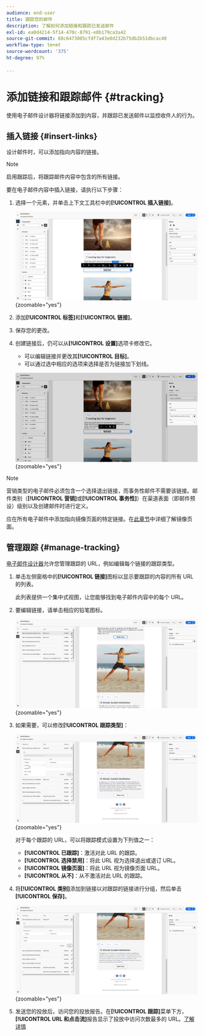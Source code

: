 ```yaml
---
audience: end-user
title: 跟踪您的邮件
description: 了解如何添加链接和跟踪已发送邮件
exl-id: ea0d4214-5f14-470c-8791-e8b179ca3a42
source-git-commit: 88c6473005cfdf7a43e0d232b75db2b51dbcac40
workflow-type: tm+mt
source-wordcount: '375'
ht-degree: 97%

---
```


# 添加链接和跟踪邮件 {#tracking}

使用电子邮件设计器将链接添加到内容，并跟踪已发送邮件以监控收件人的行为。

## 插入链接 {#insert-links}

设计邮件时，可以添加指向内容的链接。

>[!NOTE]
>
>启用跟踪后，将跟踪邮件内容中包含的所有链接。

要在电子邮件内容中插入链接，请执行以下步骤：

1. 选择一个元素，并单击上下文工具栏中的&#x200B;**[!UICONTROL 插入链接]**。

   ![](assets/message-tracking-insert-link.png){zoomable=&quot;yes&quot;}

1. 添加&#x200B;**[!UICONTROL 标签]**&#x200B;和&#x200B;**[!UICONTROL 链接]**。

1. 保存您的更改。

1. 创建链接后，仍可以从&#x200B;**[!UICONTROL 设置]**&#x200B;选项卡修改它。

   * 可以编辑链接并更改其&#x200B;**[!UICONTROL 目标]**。
   * 可以通过选中相应的选项来选择是否为链接加下划线。

   ![](assets/message-tracking-link-settings.png){zoomable=&quot;yes&quot;}

>[!NOTE]
>
>营销类型的电子邮件必须包含一个选择退出链接，而事务性邮件不需要该链接。邮件类别（**[!UICONTROL 营销]**&#x200B;或&#x200B;**[!UICONTROL 事务性]**）在渠道表面（即邮件预设）级别以及创建邮件时进行定义。

应在所有电子邮件中添加指向镜像页面的特定链接。在[此章节](mirror-page.md)中详细了解镜像页面。

## 管理跟踪 {#manage-tracking}

[电子邮件设计器](create-email-content.md)允许您管理跟踪的 URL，例如编辑每个链接的跟踪类型。

1. 单击左侧窗格中的&#x200B;**[!UICONTROL 链接]**&#x200B;图标以显示要跟踪的内容的所有 URL 的列表。

   此列表提供一个集中式视图，让您能够找到电子邮件内容中的每个 URL。

1. 要编辑链接，请单击相应的铅笔图标。

   ![](assets/message-tracking-edit-links.png){zoomable=&quot;yes&quot;}

1. 如果需要，可以修改&#x200B;**[!UICONTROL 跟踪类型]**：

   ![](assets/message-tracking-edit-a-link.png){zoomable=&quot;yes&quot;}

   对于每个跟踪的 URL，可以将跟踪模式设置为下列值之一：

   * **[!UICONTROL 已跟踪]**：激活对此 URL 的跟踪。
   * **[!UICONTROL 选择禁用]**：将此 URL 视为选择退出或退订 URL。
   * **[!UICONTROL 镜像页面]**：将此 URL 视为镜像页面 URL。
   * **[!UICONTROL 从不]**：从不激活对此 URL 的跟踪。<!--This information is saved: if the URL appears again in a future message, its tracking is automatically deactivated.-->

1. 将&#x200B;**[!UICONTROL 类别]**&#x200B;添加到链接以对跟踪的链接进行分组，然后单击&#x200B;**[!UICONTROL 保存]**。

   ![](assets/message-tracking-edit-a-link_2.png){zoomable=&quot;yes&quot;}

1. 发送您的投放后，访问您的投放报告。在&#x200B;**[!UICONTROL 跟踪]**&#x200B;菜单下方，**[!UICONTROL URL 和点击流]**&#x200B;报告显示了投放中访问次数最多的 URL。[了解详情](../reporting/gs-reports.md)
